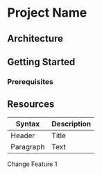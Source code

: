 # Project Name


## Architecture


## Getting Started



### Prerequisites

## Resources

| Syntax | Description |
| ----------- | ----------- |
| Header | Title |
| Paragraph | Text |
Change Feature 1
